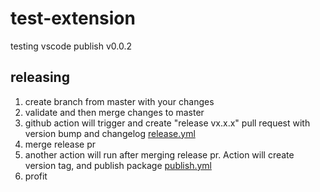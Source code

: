 # test-extension

testing vscode publish v0.0.2

## releasing

1. create branch from master with your changes
1. validate and then merge changes to master
1. github action will trigger and create "release vx.x.x" pull request with version bump and changelog [release.yml](./.github/workflows/release.yml)
1. merge release pr
1. another action will run after merging release pr. Action will create version tag, and publish package [publish.yml](./.github/workflows/publish.yml)
1. profit
